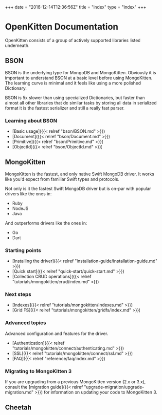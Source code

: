 +++
date = "2016-12-14T12:36:56Z"
title = "index"
type = "index"
+++

# OpenKitten Documentation

OpenKitten consists of a group of actively supported libraries listed underneath.

## BSON

BSON is the underlying type for MongoDB and MongoKitten. Obviously it is important to understand BSON at a basic level before using MongoKitten. The learning curve is minimal and it feels like using a more polished Dictionary.

BSON is 5x slower than using specialized Dictionaries, but faster than almost all other libraries that do similar tasks by storing all data in serialized format it is the fastest serializer and still a really fast parser.

### Learning about BSON

- [Basic usage]({{< relref "bson/BSON.md" >}})
- [Document]({{< relref "bson/Document.md" >}})
- [Primitive]({{< relref "bson/Primitive.md" >}})
- [ObjectId]({{< relref "bson/ObjectId.md" >}})

## MongoKitten

MongoKitten is the fastest, and only native Swift MongoDB driver.
It works like you'd expect from familiar Swift types and protocols.

Not only is it the fastest Swift MongoDB driver but is on-par with popular drivers like the ones in:

- Ruby
- NodeJS
- Java

And outperforms drivers like the ones in:

- Go
- Dart

### Starting points

* [Installing the driver]({{< relref "installation-guide/installation-guide.md" >}})
* [Quick start]({{< relref "quick-start/quick-start.md" >}})
* [Collection CRUD operations]({{< relref "tutorials/mongokitten/crud/index.md" >}})

### Next steps

* [Indexes]({{< relref "tutorials/mongokitten/Indexes.md" >}})
* [Grid FS]({{< relref "tutorials/mongokitten/gridfs/index.md" >}})

### Advanced topics

Advanced configuration and features for the driver.

* [Authentication]({{< relref "tutorials/mongokitten/connect/authenticating.md" >}})
* [SSL]({{< relref "tutorials/mongokitten/connect/ssl.md" >}})
* [FAQ]({{< relref "reference/faq/index.md" >}})

### Migrating to MongoKitten 3

If you are upgrading from a previous MongoKitten version (2.x or 3.x), consult the [migration guide]({{< relref "upgrade-migration/upgrade-migration.md" >}}) for
information on updating your code to MongoKitten 3.

## Cheetah
